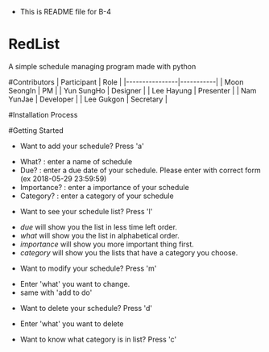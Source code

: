 * This is README file for B-4

# RedList
A simple schedule managing program made with python

#Contributors
| Participant    | Role      |
|----------------|-----------|
| Moon SeongIn   | PM        |
| Yun SungHo     | Designer  |
| Lee Hayung     | Presenter |
| Nam YunJae     | Developer |
| Lee Gukgon     | Secretary |

#Installation Process

#Getting Started
* Want to add your schedule? Press 'a'
 - What? : enter a name of schedule
 - Due? : enter a due date of your schedule. Please enter with correct form (ex 2018-05-29 23:59:59)
 - Importance? : enter a importance of your schedule
 - Category? : enter a category of your schedule

* Want to see your schedule list? Press 'l'
 - *due* will show you the list in less time left order.
 - *what* will show you the list in alphabetical order.
 - *importance* will show you more important thing first.
 - *category* will show you the lists that have a category you choose.

*  Want to modify your schedule? Press 'm'
 - Enter 'what' you want to change.
 - same with 'add to do'

* Want to delete your schedule? Press 'd'
 - Enter 'what' you want to delete

* Want to know what category is in list? Press 'c'

